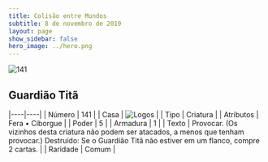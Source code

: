 ```yaml
---
title: Colisão entre Mundos
subtitle: 8 de novembro de 2019
layout: page
show_sidebar: false
hero_image: ../hero.png
---
```


![141](https://cdn.keyforgegame.com/media/card_front/pt/452_141_RCCGGHXMP45G_pt.png)

## Guardião Titã

|----|----|
| Número | 141 |
| Casa | ![Logos](https://archonarcana.com/images/thumb/c/ce/Logos.png/22px-Logos.png "Logos") |
| Tipo | Criatura |
| Atributos | Fera • Ciborgue |
| Poder | 5 |
| Armadura | 1 |
| Texto | Provocar. (Os vizinhos desta criatura não podem ser atacados, a menos que tenham provocar.) Destruído: Se o Guardião Titã não estiver em um flanco, compre 2 cartas. |
| Raridade | Comum |
